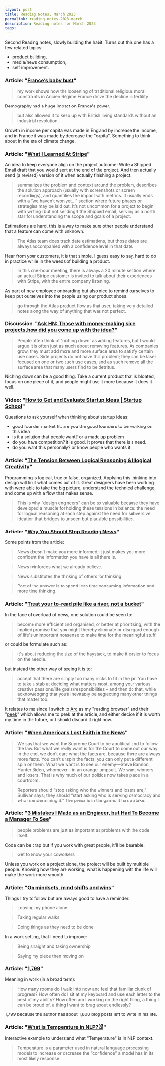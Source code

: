 ```yaml
---
layout: post
title: Reading Notes, March 2023
permalink: reading-notes-2023-march
description: Reading notes for March 2023
tags:
---
```


Second Reading notes, slowly building the habit. Turns out this one has a few related topics:

- product building,
- media/news consumption,
- self improvement.

### Article: "[France’s baby bust](https://worksinprogress.co/issue/frances-baby-bust)"

> my work shows how the loosening of traditional religious moral constraints in Ancien Régime France drove the decline in fertility

Demography had a huge impact on France's power.

> but also allowed it to keep up with British living standards without an industrial revolution.

Growth in income per capita was made in England by increase the income, and in France it was made by decrease the "capita". Something to think about in the era of climate change.

### Article: "[What I Learned At Stripe](https://steinkamp.us/posts/2022-11-10-what-i-learned-at-stripe)"

An idea to keep everyone align on the project outcome: Write a Shipped Email draft that you would sent at the end of the project. And then actually send (a revised) version of it when actually finishing a project.

> summarizes the problem and context around the problem, describes the solution approach (usually with screenshots or screen recordings), and quantifies the impact with metrics. It usually ends with a “we haven’t won yet…” section where future phases or strategies may be laid out.
> It’s not uncommon for a project to begin with writing (but not sending!) the Shipped email, serving as a north star for understanding the scope and goals of a project.

Estimations are hard, this is a way to make sure other people understand that a feature can come with unknown.

> The Atlas team does track date estimations, but those dates are always accompanied with a confidence level in that date.

Hear from your customers, it is that simple. I guess easy to say, hard to do in practice while in the weeds of building a product.

> In this one-hour meeting, there is always a 20 minute section where an actual Stripe customer is invited to talk about their experiences with Stripe, with the entire company listening.

As part of new employee onboarding but also nice to remind ourselves to keep put ourselves into the people using our product shoes.

> go through the Atlas product flow as that user, taking very detailed notes along the way of anything that was not perfect.

### Discussion: "[Ask HN: Those with money-making side projects,how did you come up with the idea?](https://news.ycombinator.com/item?id=33942558)"

> People often think of 'niching down' as adding features, but I would argue it is often just as much about removing features. As companies grow, they must add more and more surface area to satisfy certain use cases. Side projects do not have this problem; they can be laser focused on one or two such use cases, and as such remove all the surface area that many users find to be detritus.

Niching down can be a good thing. Take a current product that is bloated, focus on one piece of it, and people might use it more because it does it well.

### Video: "[How to Get and Evaluate Startup Ideas \| Startup School](https://www.youtube.com/watch?v=Th8JoIan4dg)"

Questions to ask yourself when thinking about startup ideas:

- good founder market fit: are you the good founders to be working on this idea
- is it a solution that people want? or a made up problem
- do you have competition? it is good. It proves that there is a need.
- do you want this personally? or know people who wants it

### Article: "[The Tension Between Logical Reasoning & Illogical Creativity](https://blog.jim-nielsen.com/2023/logic-of-code-and-illogic-of-creativity/)"

Programming is logical, true or false, organized. Applying this thinking into design will limit what comes out of it. Great designers have been working with were able to take the big picture, understand the technical challenge, and come up with a flow that makes sense.

> This is why “design engineers” can be so valuable because they have developed a muscle for holding these tensions in balance: the need for logical reasoning at each step against the need for subversive ideation that bridges to unseen but plausible possibilities.

### Article: "[Why You Should Stop Reading News](https://fs.blog/stop-reading-news/)"

Some points from the article:

> News doesn’t make you more informed; it just makes you more confident the information you have is all there is.

> News reinforces what we already believe.

> News substitutes the thinking of others for thinking.

> Part of the answer is to spend less time consuming information and more time thinking.

### Article: "[Treat your to-read pile like a river, not a bucket](https://www.oliverburkeman.com/river)"

In the face of overload of news, one solution could be seen to:

> become more efficient and organised, or better at prioritising, with the implied promise that you might thereby eliminate or disregard enough of life's unimportant nonsense to make time for the meaningful stuff.

or could be formulate such as:

> it's about reducing the size of the haystack, to make it easier to focus on the needle.

but instead the other way of seeing it is to:

> accept that there are simply too many rocks to fit in the jar. You have to take a stab at deciding what matters most, among your various creative passions/life goals/responsibilities – and then do that, while acknowledging that you'll inevitably be neglecting many other things that matter too.

It relates to me since I switch to [Arc](https://arc.net/) as my "reading browser" and their "[peek](https://resources.arc.net/en/articles/6980413-peek-preview-sites-from-pinned-tabs)" which allows me to peek at the article, and either decide if it is worth my time in the future, or I should discard it right now.

### Article: "[When Americans Lost Faith in the News](https://www.newyorker.com/magazine/2023/02/06/when-americans-lost-faith-in-the-news)"

> We say that we want the Supreme Court to be apolitical and to follow the law. But what we really want is for the Court to come out our way. In the end, we don’t care what the facts are, because there are always more facts. You can’t unspin the facts; you can only put a different spin on them. What we want is to see our enemy—Steve Bannon, Hunter Biden, whomever—in an orange jumpsuit. We want winners and losers. That is why much of our politics now takes place in a courtroom.

> Reporters should “stop asking who the winners and losers are,” Sullivan says; they should “start asking who is serving democracy and who is undermining it.” The press is in the game. It has a stake.

### Article: "[3 Mistakes I Made as an Engineer, but Had To Become a Manager To See](https://www.developing.dev/p/3-mistakes-i-made-as-an-engineer)"

> people problems are just as important as problems with the code itself.

Code can be crap but if you work with great people, it'll be bearable.

> Get to know your coworkers

Unless you work on a project alone, the project will be built by multiple people. Knowing how they are working, what is happening with the life will make the work more smooth.

### Article: "[On mindsets, mind shifts and wins](https://davestewart.co.uk/blog/mind-shifts-and-wins/)"

Things I try to follow but are always good to have a reminder.

> Leaving my phone alone

> Taking regular walks

> Doing things as they need to be done

In a work setting, that I need to improve:

> Being straight and taking ownership

> Saying my piece then moving on

### Article: "[1,799](https://www.robinrendle.com/notes/1799/)"

Meaning in work (in a broad term):

> How many rooms do I walk into now and feel that familiar clunk of progress? How often do I sit at my keyboard and use each letter to the best of my ability? How often am I working on the right thing, a thing I can be proud of, a thing I want to brag about endlessly?

1,799 because the author has about 1,800 blog posts left to write in his life.

### Article: "[What is Temperature in NLP?🐭](https://lukesalamone.github.io/posts/what-is-temperature/)"

Interactive example to understand what "Temperature" is in NLP context.

> Temperature is a parameter used in natural language processing models to increase or decrease the “confidence” a model has in its most likely response.

